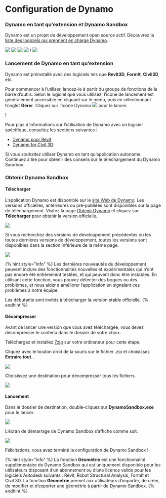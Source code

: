 # Configuration de Dynamo

### Dynamo en tant qu’extension et Dynamo Sandbox

Dynamo est un projet de développement open source actif. Découvrez la [liste des logiciels qui prennent en charge Dynamo](http://dynamobim.org/download/).

![](images/setupfordynamo-dynamorevit.png) ![](images/setupfordynamo-dynamocivil3D.png) ![](images/setupfordynamo-dynamoaliasdesign.png) ![](images/setupfordynamo-dynamoformit.png) \![](<images/setupfordynamo-dynamoadvancesteel (1).png>) ![](images/setupfordynamo-dynamorobotstructuralanalysis.png)

### Lancement de Dynamo en tant qu’extension

Dynamo est préinstallé avec des logiciels tels que **Revit3D**, **FormIt**, **Civil3D**, etc.

Pour commencer à l’utiliser, lancez-le à partir du groupe de fonctions de la barre d’outils. Selon le logiciel que vous utilisez, l’icône de lancement est généralement accessible en cliquant sur le menu, puis en sélectionnant l’onglet **Gérer**. Cliquez sur l’icône Dynamo ![](images/dynamoCore-halfSize.png) pour le lancer.

\![](<../7_dynamo_for_revit/images/1/launchdynamofromrevit (1).jpg>)

Pour plus d’informations sur l’utilisation de Dynamo avec un logiciel spécifique, consultez les sections suivantes :

* [Dynamo pour Revit](../7_dynamo_for_revit/)
* [Dynamo for Civil 3D](../dynamo-for-civil-3d/)

Si vous souhaitez utiliser Dynamo en tant qu’application autonome. Continuez à lire pour obtenir des conseils sur le téléchargement du Dynamo Sandbox.

### Obtenir Dynamo Sandbox

#### Télécharger

L’application Dynamo est disponible sur le [site Web de Dynamo](http://dynamobim.com). Les versions officielles, antérieures ou pré-publiées sont disponibles sur la page de téléchargement. Visitez la page [Obtenir Dynamo](http://dynamobim.org/download/) et cliquez sur **Télécharger** pour obtenir la version officielle.

![](images/dynamo-sandbox\(1\).png)

Si vous recherchez des versions de développement précédentes ou les toutes dernières versions de développement, toutes les versions sont disponibles dans la section inférieure de la même page.

![](images/DynamoSandboxAllbuilds.jpg)

{% hint style="info" %} Les dernières nouveautés du développement peuvent inclure des fonctionnalités nouvelles et expérimentales qui n’ont pas encore été entièrement testées, et qui peuvent donc être instables. En utilisant cette fonction, vous pouvez détecter des bogues ou des problèmes, et nous aider à améliorer l’application en signalant ces problèmes à notre équipe.

Les débutants sont invités à télécharger la version stable officielle. {% endhint %}

#### Décompresser

Avant de lancer une version que vous avez téléchargée, vous devez décompresser le contenu dans le dossier de votre choix.

Téléchargez et installez [7zip](https://www.7-zip.org/download.html) sur votre ordinateur pour cette étape.

Cliquez avec le bouton droit de la souris sur le fichier .zip et choisissez **Extraire tout**…

![](images/02-03Extractzipfile.jpg)

Choisissez une destination pour décompresser tous les fichiers.

![](images/02-04Extractdestinationfolder.jpg)

#### Lancement

Dans le dossier de destination, double-cliquez sur **DynamoSandbox.exe** pour le lancer.

![](images/02-05Dynamoexe.jpg)

L’écran de démarrage de Dynamo Sandbox s’affiche comme suit.

![](images/02-06Dynamostartupscreen.jpg)

Félicitations, vous avez terminé la configuration de Dynamo Sandbox !

{% hint style="info" %} La fonction **Géométrie** est une fonctionnalité supplémentaire de Dynamo Sandbox qui est uniquement disponible pour les utilisateurs disposant d’un abonnement ou d’une licence valide pour les logiciels Autodesk suivants : Revit, Robot Structural Analysis, FormIt et Civil 3D. La fonction **Géométrie** permet aux utilisateurs d’importer, de créer, de modifier et d’exporter une géométrie à partir de Dynamo Sandbox. {% endhint %}
